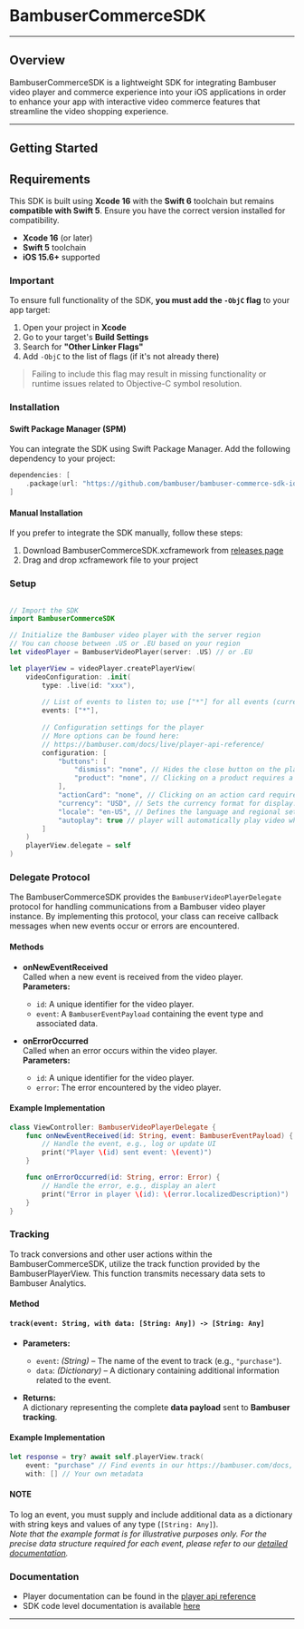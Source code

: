 # BambuserCommerceSDK

---

## Overview

BambuserCommerceSDK is a lightweight SDK for integrating Bambuser video player and commerce experience into your iOS applications in order to enhance your app with interactive video commerce features that streamline the video shopping experience.

---

## Getting Started

## Requirements

This SDK is built using **Xcode 16** with the **Swift 6** toolchain but remains **compatible with Swift 5**. Ensure you have the correct version installed for compatibility.

- **Xcode 16** (or later)
- **Swift 5** toolchain
- **iOS 15.6+** supported

### Important

To ensure full functionality of the SDK, **you must add the `-ObjC` flag** to your app target:

1. Open your project in **Xcode**
2. Go to your target's **Build Settings**
3. Search for **"Other Linker Flags"**
4. Add `-ObjC` to the list of flags (if it's not already there)

> Failing to include this flag may result in missing functionality or runtime issues related to Objective-C symbol resolution.

### Installation

#### Swift Package Manager (SPM)

You can integrate the SDK using Swift Package Manager. Add the following dependency to your project:

```swift
dependencies: [
    .package(url: "https://github.com/bambuser/bambuser-commerce-sdk-ios", from: "1.0.0")
]
```

#### Manual Installation

If you prefer to integrate the SDK manually, follow these steps:

1. Download BambuserCommerceSDK.xcframework from [releases page](https://github.com/bambuser/bambuser-commerce-sdk-ios/releases/)
2. Drag and drop xcframework file to your project

### Setup

```swift

// Import the SDK
import BambuserCommerceSDK

// Initialize the Bambuser video player with the server region
// You can choose between .US or .EU based on your region
let videoPlayer = BambuserVideoPlayer(server: .US) // or .EU

let playerView = videoPlayer.createPlayerView(
    videoConfiguration: .init(
        type: .live(id: "xxx"),
        
        // List of events to listen to; use ["*"] for all events (currently only option available)
        events: ["*"],
        
        // Configuration settings for the player
        // More options can be found here: 
        // https://bambuser.com/docs/live/player-api-reference/
        configuration: [
            "buttons": [
                "dismiss": "none", // Hides the close button on the player.
                "product": "none", // Clicking on a product requires a listener for the "should-show-product-view" event to handle this interaction.
            ],
            "actionCard": "none", // Clicking on an action card requires a listener for the "action-card-clicked" eventmisformat to handle this interaction.
            "currency": "USD", // Sets the currency format for display.
            "locale": "en-US", // Defines the language and regional settings for the player interface.
            "autoplay": true // player will automatically play video when player is ready
        ]
    )
    playerView.delegate = self
)
```

### Delegate Protocol

The BambuserCommerceSDK provides the `BambuserVideoPlayerDelegate` protocol for handling communications from a Bambuser video player instance. By implementing this protocol, your class can receive callback messages when new events occur or errors are encountered.

#### Methods

- **onNewEventReceived**  
  Called when a new event is received from the video player.  
  **Parameters:**  
  - `id`: A unique identifier for the video player.  
  - `event`: A `BambuserEventPayload` containing the event type and associated data.

- **onErrorOccurred**  
  Called when an error occurs within the video player.  
  **Parameters:**  
  - `id`: A unique identifier for the video player.  
  - `error`: The error encountered by the video player.

#### Example Implementation

```swift
class ViewController: BambuserVideoPlayerDelegate {
    func onNewEventReceived(id: String, event: BambuserEventPayload) {
        // Handle the event, e.g., log or update UI
        print("Player \(id) sent event: \(event)")
    }

    func onErrorOccurred(id: String, error: Error) {
        // Handle the error, e.g., display an alert
        print("Error in player \(id): \(error.localizedDescription)")
    }
}
```

### Tracking

To track conversions and other user actions within the BambuserCommerceSDK, utilize the track function provided by the BambuserPlayerView. This function transmits necessary data sets to Bambuser Analytics.

#### Method

#### `track(event: String, with data: [String: Any]) -> [String: Any]`

- **Parameters:**
  - `event`: *(String)* – The name of the event to track (e.g., `"purchase"`).
  - `data`: *(Dictionary)* – A dictionary containing additional information related to the event.

- **Returns:**  
  A dictionary representing the complete **data payload** sent to **Bambuser tracking**.

#### Example Implementation

```swift
let response = try? await self.playerView.track(
    event: "purchase" // Find events in our https://bambuser.com/docs, 
    with: [] // Your own metadata
```

#### NOTE

To log an event, you must supply and include additional data as a dictionary with string keys and values of any type (`[String: Any]`).\
*Note that the example format is for illustrative purposes only. For the precise data structure required for each event, please refer to our [detailed documentation](https://bambuser.com/docs/live/conversion-tracking/).*

### Documentation

- Player documentation can be found in the [player api reference](https://bambuser.com/docs/live/player-api-reference/)
- SDK code level documentation is available [here](https://github.com/bambuser/bambuser-commerce-sdk-ios/tree/main/Documentation/BambuserCommerceSDK-Docs.doccarchive)

---
